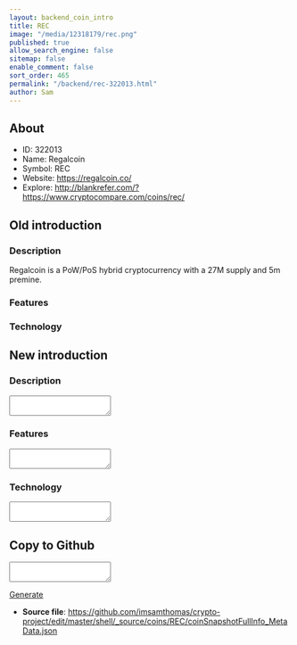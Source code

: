 ```yaml
---
layout: backend_coin_intro
title: REC
image: "/media/12318179/rec.png"
published: true
allow_search_engine: false
sitemap: false
enable_comment: false
sort_order: 465
permalink: "/backend/rec-322013.html"
author: Sam
---
```


## About

- ID: 322013
- Name: Regalcoin
- Symbol: REC
- Website: https://regalcoin.co/
- Explore: http://blankrefer.com/?https://www.cryptocompare.com/coins/rec/


## Old introduction

### Description

<p>Regalcoin is a PoW/PoS hybrid cryptocurrency with a 27M supply and 5m premine.</p>

### Features


### Technology




## New introduction


### Description
<textarea id="meta_description" name="description"></textarea>

### Features
<textarea id="meta_features" name="features"></textarea>

### Technology
<textarea id="meta_technology" name="technology"></textarea>


## Copy to Github

<textarea id="coinsnapshotfullinfo_metadata"></textarea>

<a href="#gen" onclick="generateMetaDatJson()">Generate</a>

- **Source file**: <a href="https://github.com/imsamthomas/crypto-project/edit/master/shell/_source/coins/REC/coinSnapshotFullInfo_MetaData.json">https://github.com/imsamthomas/crypto-project/edit/master/shell/_source/coins/REC/coinSnapshotFullInfo_MetaData.json</a>

